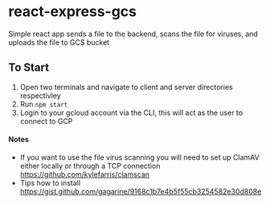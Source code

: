 # react-express-gcs
Simple react app sends a file to the backend, scans the file for viruses, and uploads the file to GCS bucket

## To Start
1. Open two terminals and navigate to client and server directories respectivley 
2. Run <code>npm start</code>
3. Login to your gcloud account via the CLI, this will act as the user to connect to GCP


#### Notes
- If you want to use the file virus scanning you will need to set up ClamAV either locally or through a TCP connection https://github.com/kylefarris/clamscan
- Tips how to install https://gist.github.com/gagarine/9168c1b7e4b5f55cb3254582e30d808e

